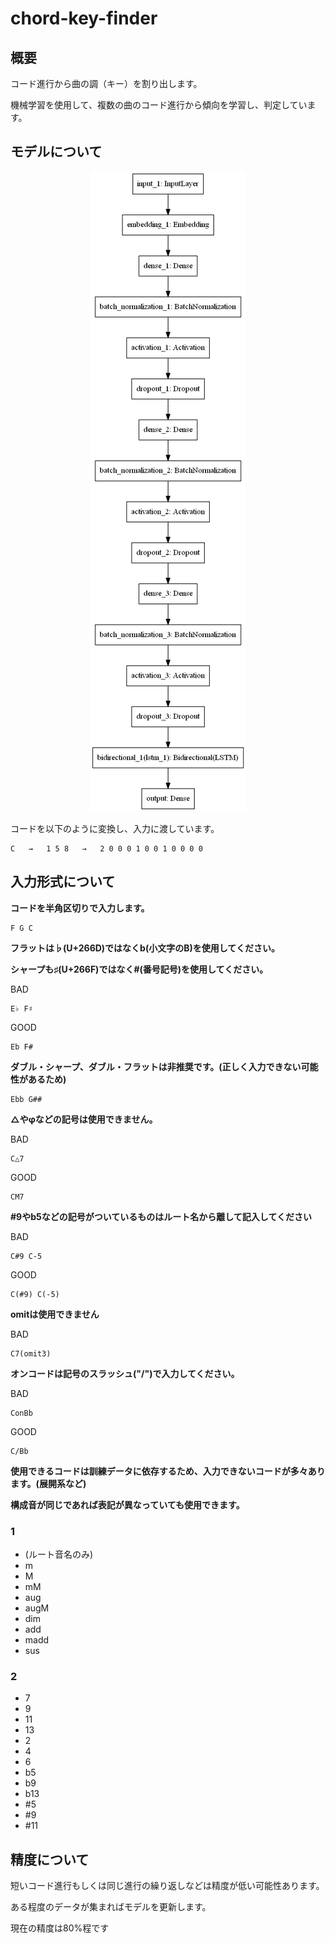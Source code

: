 # chord-key-finder

## 概要
コード進行から曲の調（キー）を割り出します。

機械学習を使用して、複数の曲のコード進行から傾向を学習し、判定しています。


## モデルについて

<div align="center">
  <img src="https://github.com/anime-song/chord-key-detection/blob/master/img/model.png">
</div>

コードを以下のように変換し、入力に渡しています。

    C   →   1 5 8   →   2 0 0 0 1 0 0 1 0 0 0 0


## 入力形式について
**コードを半角区切りで入力します。**

    F G C


**フラットは♭(U+266D)ではなくb(小文字のB)を使用してください。**

**シャープも♯(U+266F)ではなく#(番号記号)を使用してください。**

BAD

    E♭ F♯

GOOD

    Eb F#


**ダブル・シャープ、ダブル・フラットは非推奨です。(正しく入力できない可能性があるため)**

    Ebb G##


**△やφなどの記号は使用できません。**

BAD

    C△7

GOOD

    CM7


**#9やb5などの記号がついているものはルート名から離して記入してください**

BAD

    C#9 C-5

GOOD

    C(#9) C(-5)


**omitは使用できません**

BAD

    C7(omit3)

**オンコードは記号のスラッシュ("/")で入力してください。**
    
BAD

    ConBb
    
GOOD

    C/Bb

**使用できるコードは訓練データに依存するため、入力できないコードが多々あります。(展開系など)**

**構成音が同じであれば表記が異なっていても使用できます。**
### 1
- (ルート音名のみ)
- m
- M
- mM
- aug
- augM
- dim
- add
- madd
- sus

### 2
- 7
- 9
- 11
- 13
- 2
- 4
- 6
- b5
- b9
- b13
- #5
- #9
- #11


## 精度について

短いコード進行もしくは同じ進行の繰り返しなどは精度が低い可能性あります。

ある程度のデータが集まればモデルを更新します。

現在の精度は80%程です


